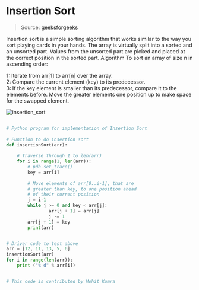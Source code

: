 # Insertion Sort

> Source: [geeksforgeeks](https://www.geeksforgeeks.org/insertion-sort/)

Insertion sort is a simple sorting algorithm that works similar to the way you sort playing cards in your hands. The array is virtually split into a sorted and an unsorted part. Values from the unsorted part are picked and placed at the correct position in the sorted part.
Algorithm 
To sort an array of size n in ascending order: 

1: Iterate from arr[1] to arr[n] over the array.  
2: Compare the current element (key) to its predecessor.  
3: If the key element is smaller than its predecessor, compare it to the elements before. Move the greater elements one position up to make space for the swapped element.  

![insertion_sort](insertion_sort.png)

```python

# Python program for implementation of Insertion Sort
 
# Function to do insertion sort
def insertionSort(arr):
 
    # Traverse through 1 to len(arr)
    for i in range(1, len(arr)):
        # pdb.set_trace()
        key = arr[i]
 
        # Move elements of arr[0..i-1], that are
        # greater than key, to one position ahead
        # of their current position
        j = i-1
        while j >= 0 and key < arr[j]:
                arr[j + 1] = arr[j]
                j -= 1
        arr[j + 1] = key
        print(arr)


# Driver code to test above
arr = [12, 11, 13, 5, 6]
insertionSort(arr)
for i in range(len(arr)):
    print ("% d" % arr[i])


# This code is contributed by Mohit Kumra
```